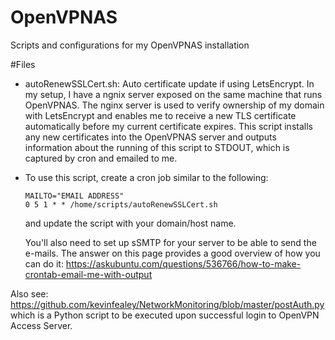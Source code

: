 # OpenVPNAS
Scripts and configurations for my OpenVPNAS installation

#Files
- autoRenewSSLCert.sh: Auto certificate update if using LetsEncrypt. In my setup, I have a ngnix server exposed on the same machine that runs OpenVPNAS. The nginx server is used to verify ownership of my domain with LetsEncrypt and enables me to receive a new TLS certificate automatically before my current certificate expires. This script installs any new certificates into the OpenVPNAS server and outputs information about the running of this script to STDOUT, which is captured by cron and emailed to me.

 - To use this script, create a cron job similar to the following:
    
    ```
    MAILTO="EMAIL ADDRESS"
    0 5 1 * * /home/scripts/autoRenewSSLCert.sh
    ```
    and update the script with your domain/host name.

    You'll also need to set up sSMTP for your server to be able to send the e-mails. The answer on this page provides a good overview of how you can do it: https://askubuntu.com/questions/536766/how-to-make-crontab-email-me-with-output

Also see: https://github.com/kevinfealey/NetworkMonitoring/blob/master/postAuth.py which is a Python script to be executed upon successful login to OpenVPN Access Server.
